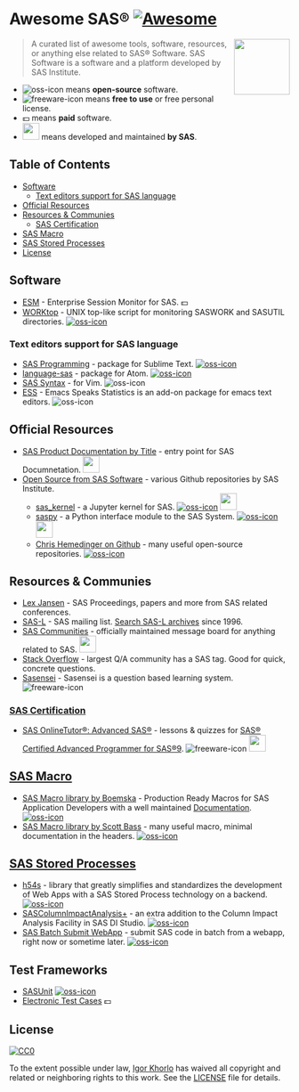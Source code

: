 # Awesome SAS® [![Awesome](https://awesome.re/badge.svg)](https://awesome.re)

[<img src="https://www.sas.com/content/dam/SAS/en_us/image/logos/sas-logos/S285-sas100K.jpg" align="right" width="100">](https://www.sas.com)

> A curated list of awesome tools, software, resources, or anything else related to SAS® Software. SAS Software is a software and a platform developed by SAS Institute.

- ![oss-icon] means **open-source** software.
- ![freeware-icon] means **free to use** or free personal license.
- :dollar: means **paid** software.
- <img src="https://www.sas.com/content/dam/SAS/en_us/image/logos/sas-logos/S100K-sas100K.jpg" width="30"> means developed and maintained **by SAS**.

<!-- Your contributions are highly welcome - see [Contribution](#contribution). -->

## Table of Contents

- [Software](#software)
    + [Text editors support for SAS language](#text-editors-support-for-sas-language)
- [Official Resources](#official-resources)
- [Resources & Communies](#resources-communies)
    + [SAS Certification](#sas-certification)
- [SAS Macro](#sas-macro)
- [SAS Stored Processes](#sas-stored-processes)
- [License](#license)

<!-- - [Contribution](#contribution) -->

## Software

- [ESM](https://boemskats.com/esm/) - Enterprise Session Monitor for SAS. :dollar:
- [WORKtop](https://github.com/Boemska/worktop) - UNIX top-like script for monitoring SASWORK and SASUTIL directories. [![oss-icon]](https://github.com/Boemska/worktop)

### Text editors support for SAS language

- [SAS Programming](https://packagecontrol.io/packages/SAS%20Programming) - package for Sublime Text. [![oss-icon]](https://github.com/rpardee/sas)
- [language-sas](https://atom.io/packages/language-sas) - package for Atom. [![oss-icon]](https://github.com/akanosora/language-sas)
- [SAS Syntax](https://www.vim.org/scripts/script.php?script_id=3522) - for Vim. ![oss-icon]
- [ESS](https://ess.r-project.org/) - Emacs Speaks Statistics is an add-on package for emacs text editors. ![oss-icon]

## Official Resources

- [SAS Product Documentation by Title](https://support.sas.com/documentation/cdl_main/94/docindex.html) - entry point for SAS Documnetation. <img src="https://www.sas.com/content/dam/SAS/en_us/image/logos/sas-logos/S100K-sas100K.jpg" width="30">
- [Open Source from SAS Software](https://github.com/sassoftware) - various Github repositories by SAS Institute.
    + [sas_kernel](https://github.com/sassoftware/sas_kernel) - a Jupyter kernel for SAS. [![oss-icon]](https://github.com/sassoftware/sas_kernel) <img src="https://www.sas.com/content/dam/SAS/en_us/image/logos/sas-logos/S100K-sas100K.jpg" width="30">
    + [saspy](https://github.com/sassoftware/saspy) - a Python interface module to the SAS System. [![oss-icon]](https://github.com/sassoftware/saspy) <img src="https://www.sas.com/content/dam/SAS/en_us/image/logos/sas-logos/S100K-sas100K.jpg" width="30">
    + [Chris Hemedinger on Github](https://github.com/cjdinger) - many useful open-source repositories. [![oss-icon]](https://github.com/cjdinger)

## Resources & Communies

- [Lex Jansen](https://www.lexjansen.com/) - SAS Proceedings, papers and more from SAS related conferences.
- [SAS-L](https://listserv.uga.edu/cgi-bin/wa?A0=SAS-L) - SAS mailing list. [Search SAS-L archives](https://listserv.uga.edu/cgi-bin/wa?REPORT&z=4&1=SAS-L&L=SAS-L) since 1996.
- [SAS Communities](https://communities.sas.com/) - officially maintained message board for anything related to SAS. <img src="https://www.sas.com/content/dam/SAS/en_us/image/logos/sas-logos/S100K-sas100K.jpg" width="30">
- [Stack Overflow](https://stackoverflow.com/questions/tagged/sas) - largest Q/A community has a SAS tag. Good for quick, concrete questions.
- [Sasensei](https://sasensei.com/) - Sasensei is a question based learning system. ![freeware-icon]

### [SAS Certification](https://www.sas.com/en_us/certification.html)

- [SAS OnlineTutor®: Advanced SAS®](https://jpsmonline.umd.edu/SASOnlineTutor/sot12/en/60477/paths.htm) - lessons & quizzes for [SAS® Certified Advanced Programmer for SAS®9](https://www.sas.com/en_us/certification/credentials/foundation-tools/advanced-programmer.html). ![freeware-icon] <img src="https://www.sas.com/content/dam/SAS/en_us/image/logos/sas-logos/S100K-sas100K.jpg" width="30">

## [SAS Macro](http://documentation.sas.com/?docsetId=mcrolref&docsetTarget=titlepage.htm&docsetVersion=9.4)

- [SAS Macro library by Boemska](https://github.com/Boemska/macrocore) - Production Ready Macros for SAS Application Developers with a well maintained [Documentation](https://rawsas.github.io/coredoc/files.html). [![oss-icon]](https://github.com/Boemska/macrocore)
- [SAS Macro library by Scott Bass](https://github.com/scottbass/SAS/tree/master/Macro) - many useful macro, minimal documentation in the headers. [![oss-icon]](https://github.com/scottbass/SAS/tree/master/Macro)

## [SAS Stored Processes](http://documentation.sas.com/?docsetId=stpug&docsetTarget=titlepage.htm&docsetVersion=9.4)

- [h54s](https://boemskats.com/h54s/) - library that greatly simplifies and standardizes the  development of Web Apps with a SAS Stored Process technology on a backend. [![oss-icon]](https://github.com/boemska/h54s)
- [SASColumnImpactAnalysis+](https://github.com/TimboTimTim/SASColumnImpactAnalysis) - an extra addition to the Column Impact Analysis Facility in SAS DI Studio. [![oss-icon]](https://github.com/TimboTimTim/SASColumnImpactAnalysis)
- [SAS Batch Submit WebApp](https://github.com/bheinsius/SASBatchSubmit) - submit SAS code in batch from a webapp, right now or sometime later. [![oss-icon]](https://github.com/bheinsius/SASBatchSubmit)

## Test Frameworks

- [SASUnit](https://sourceforge.net/projects/sasunit/) [![oss-icon]](https://sourceforge.net/projects/sasunit/)
- [Electronic Test Cases](https://www.entimo.com/products/entimice/electronic-test-cases) :dollar:

<!--
## Contribution

Contributions welcome! Read the [contribution guidelines](CONTRIBUTING.md) first. 
-->

## License

[![CC0](http://mirrors.creativecommons.org/presskit/buttons/88x31/svg/cc-zero.svg)](http://creativecommons.org/publicdomain/zero/1.0)

To the extent possible under law, [Igor Khorlo](https://github.com/sspkmnd) has waived all copyright and related or neighboring rights to this work. See the [LICENSE](LICENSE) file for details.

[oss-icon]: https://cdn.rawgit.com/sspkmnd/awesome-sas/c0a1f61e/media/oss.svg
[freeware-icon]: https://cdn.rawgit.com/sspkmnd/awesome-sas/c0a1f61e/media/free.svg
